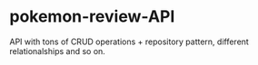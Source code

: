 # pokemon-review-API
API with tons of CRUD operations + repository pattern, different relationalships and so on. 
